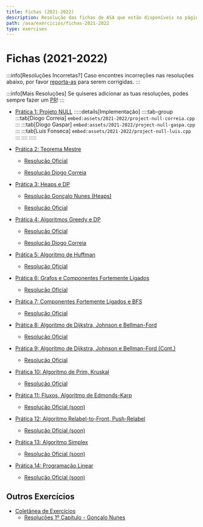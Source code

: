 ```yaml
---
title: Fichas (2021-2022)
description: Resolução das fichas de ASA que estão disponíveis na página da UC (de 2021-2022).
path: /asa/exercicios/fichas-2021-2022
type: exercises
---
```


# Fichas (2021-2022)

:::info[Resoluções Incorretas?]
Caso encontres incorreções nas resoluções abaixo, por favor
[reporta-as](https://github.com/diogotcorreia/resumos-leic/issues/new?assignees=&labels=incorrect+solution&template=incorrect_solution.yml&title=%5BIncorrect+Solution%5D+)
para serem corrigidas.
:::

:::info[Mais Resoluções]
Se quiseres adicionar as tuas resoluções, podes sempre fazer um [PR](https://github.com/diogotcorreia/resumos-leic)!
:::

- [Prática 1: Projeto NULL](https://drive.google.com/file/d/1o-mu3cpRvqNtj3tHnU8RifILAenDGWBR/view?usp=sharing)
  :::::details[Implementação]
  ::::tab-group
  :::tab[Diogo Correia]
  `embed:assets/2021-2022/project-null-correia.cpp`
  :::
  :::tab[Diogo Gaspar]
  `embed:assets/2021-2022/project-null-gaspa.cpp`
  :::
  :::tab[Luís Fonseca]
  `embed:assets/2021-2022/project-null-luis.cpp`
  :::
  ::::
  :::::

- [Prática 2: Teorema Mestre](https://drive.google.com/file/d/1oKXsYyZ6zlBHF54nHqDkA7HCRpnM3bOX/view?usp=sharing)

  - [Resolução Oficial](https://drive.google.com/file/d/17qig_71SRWCu2EXPAVIBLnW1XaYxzeT2/view?usp=sharing)

  - [Resolução Diogo Correia](https://drive.google.com/file/d/1IsPU7GUZUsg4nj3FZlGQMyXrTFhkeLQe/view?usp=sharing)

- [Prática 3: Heaps e DP](https://drive.google.com/file/d/1Aar_tmdy46C6ZxP8LxHzDBSCBQKC7ApW/view?usp=sharing)

  - [Resolução Gonçalo Nunes (Heaps)](https://drive.google.com/file/d/1z1Gn1l4fg0jA9FxV2Zh7sUG0xr7lQBye/view?usp=sharing)

  - [Resolução Oficial](https://drive.google.com/file/d/11yfWcV4GG7SKYxfjzBZH4ToU5eBWzbnx/view?usp=sharing)

- [Prática 4: Algoritmos Greedy e DP](https://drive.google.com/file/d/11drbLATzLAcGRikRFlaPzENgZYUfpVKo/view?usp=sharing)

  - [Resolução Oficial](https://drive.google.com/file/d/1WZf3D9cK-mga5DXKzwDca-jJBZjHFQLH/view?usp=sharing)

  - [Resolução Diogo Correia](https://drive.google.com/file/d/1e-4wCbq1BqDiOBTfLHG_eUmB9Y02EA5a/view?usp=sharing)

- [Prática 5: Algoritmo de Huffman](https://drive.google.com/file/d/1OISKDL7NYvSfXGwI098UFnldn8kQltVH/view?usp=sharing)

  - [Resolução Oficial](https://drive.google.com/file/d/1CPFrFwsQiGpJKc6wXkleQ4D22xwEv8M4/view?usp=sharing)

- [Prática 6: Grafos e Componentes Fortemente Ligados](https://drive.google.com/file/d/170FRr6Btxze37FTe7umD8Z4ZmiJAIrdc/view?usp=sharing)

  - [Resolução Oficial](https://drive.google.com/file/d/1k5Exw03rv4A6Cy0IhBDLxcTkNnrg3dBA/view?usp=sharing)

- [Prática 7: Componentes Fortemente Ligados e BFS](https://drive.google.com/file/d/1eQxzwfRnAra3fLbUgfemV9_9108U9KHC/view?usp=sharing)

  - [Resolução Oficial](https://drive.google.com/file/d/1NBu7rX86JxmRm9JuoMXwyahKdoUK7jty/view?usp=sharing)

- [Prática 8: Algoritmo de Dijkstra, Johnson e Bellman-Ford](https://drive.google.com/file/d/1D1x3QWGuTz7RE8hEB683nOBxONCZ1JAO/view?usp=sharing)

  - [Resolução Oficial](https://drive.google.com/file/d/18M9Y1orh7b7iz3BdeLhW2gHWJYmopYMu/view?usp=sharing)

- [Prática 9: Algoritmo de Dijkstra, Johnson e Bellman-Ford (Cont.)](https://drive.google.com/file/d/12NLsuOzrf17fafjx_aVrV4Pri7jpHFBq/view?usp=sharing)

  - [Resolução Oficial](https://drive.google.com/file/d/1t0ZhHzOvAGwib2NNx9koEg3EFSq8GqU8/view?usp=sharing)

- [Prática 10: Algoritmo de Prim, Kruskal](https://drive.google.com/file/d/1Yxz-W_7qtZQPz86ceNNuPubgdB8El-p0/view?usp=sharing)

  - [Resolução Oficial](https://drive.google.com/file/d/1tXfu94R5htWmruh8LPPIVAjNRR-Duo6R/view?usp=sharing)

- [Prática 11: Fluxos, Algoritmo de Edmonds-Karp](https://drive.google.com/file/d/1bYQsd3PQPvfSr5K2oA-meOalU4cZ2-Uq/view?usp=sharing)

  - [Resolução Oficial (soon)]()

- [Prática 12: Algoritmo Relabel-to-Front, Push-Relabel](https://drive.google.com/file/d/1bYQsd3PQPvfSr5K2oA-meOalU4cZ2-Uq/view?usp=sharing)

  - [Resolução Oficial (soon)]()

- [Prática 13: Algoritmo Simplex](https://drive.google.com/file/d/125IX6GkNi-tDmRu6mKRF80YwND1v6hAZ/view?usp=sharing)

  - [Resolução Oficial (soon)]()

- [Prática 14: Programação Linear](https://drive.google.com/file/d/1YrdZIfkrpzZtrmvCqtSgKK9sgaVFVbJJ/view?usp=sharing)

  - [Resolução Oficial (soon)]()

## Outros Exercícios

- [Coletânea de Exercícios](https://drive.google.com/file/d/1Mk2Eu5uDlwJY_f_eaknYsQk4dljz7IBa/view?usp=sharing)
  - [Resoluções 1º Capítulo - Gonçalo Nunes](https://drive.google.com/file/d/13GzlT77JpgoDE2sd2oacUj0rh5dI6o7Q/view?usp=sharing)
